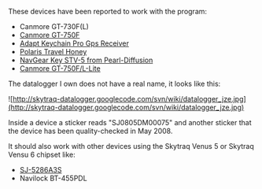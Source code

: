 These devices have been reported to work with the program:
  * Canmore GT-730F(L)
  * [Canmore GT-750F](http://www.canmore.com.tw/product.aspx?id=38)
  * [Adapt Keychain Pro Gps Receiver](http://www.adapt-mobile.com/mobile/detail.php?p_id=481)
  * [Polaris Travel Honey](http://polaris-gps.com/5.html)
  * [NavGear Key STV-5 from Pearl-Diffusion ](http://www.pearl.fr/gps-pda/gps/appareils/mini-recepteur-gps-et-data-logger-bluetooth-keymate-stv-5_PX1051.html)
  * [Canmore GT-750F/L-Lite](http://www.canmore.com.tw/productshow.php?product_number=16)

The datalogger I own does not have a real name, it looks like this:

![http://skytraq-datalogger.googlecode.com/svn/wiki/datalogger_jze.jpg](http://skytraq-datalogger.googlecode.com/svn/wiki/datalogger_jze.jpg)

Inside a device a sticker reads "SJ0805DM00075" and another sticker that the device has been quality-checked in May 2008.

It should also work with other devices using the Skytraq Venus 5 or Skytraq Vensu 6 chipset like:
  * [SJ-5286A3S](http://www.sja.com.tw/prog/pro5286A3S.htm)
  * Navilock BT-455PDL